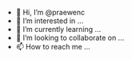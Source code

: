 - 👋 Hi, I’m @praewenc
- 👀 I’m interested in ...
- 🌱 I’m currently learning ...
- 💞️ I’m looking to collaborate on ...
- 📫 How to reach me ...

<!---
praewenc/praewenc is a ✨ special ✨ repository because its `README.md` (this file) appears on your GitHub profile.
You can click the Preview link to take a look at your changes.
--->
